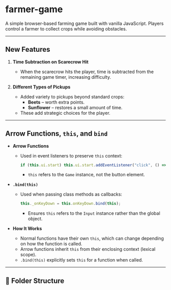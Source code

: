 # farmer-game

A simple browser-based farming game built with vanilla JavaScript. Players control a farmer to collect crops while avoiding obstacles.

---

## New Features

1. **Time Subtraction on Scarecrow Hit**  
   - When the scarecrow hits the player, time is subtracted from the remaining game timer, increasing difficulty.

2. **Different Types of Pickups**  
   - Added variety to pickups beyond standard crops:
     - **Beets** – worth extra points.
     - **Sunflower** – restores a small amount of time.
   - These add strategic choices for the player.

---

## Arrow Functions, `this`, and `bind`

- **Arrow Functions**  
  - Used in event listeners to preserve `this` context:
    ```javascript
    if (this.ui.start) this.ui.start.addEventListener("click", () => this.start());
    ```
    - `this` refers to the `Game` instance, not the button element.

- **`.bind(this)`**  
  - Used when passing class methods as callbacks:
    ```javascript
    this._onKeyDown = this.onKeyDown.bind(this);
    ```
    - Ensures `this` refers to the `Input` instance rather than the global object.

- **How It Works**  
  - Normal functions have their own `this`, which can change depending on how the function is called.  
  - Arrow functions inherit `this` from their enclosing context (lexical scope).  
  - `.bind(this)` explicitly sets `this` for a function when called.

---

## 📂 Folder Structure

